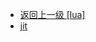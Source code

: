 - [返回上一级 [lua]](page/服务部署/Nginx/模板/nginx-1.24.0/Openresty/openresty-1.21.4.3-win64/lua/)
- [jit](page/服务部署/Nginx/模板/nginx-1.24.0/Openresty/openresty-1.21.4.3-win64/lua/jit/)
